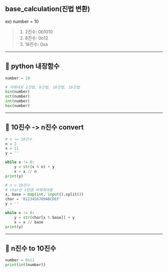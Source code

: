## base_calculation(진법 변환)
ex) number = 10
> 1. 2진수: 0b1010
> 2. 8진수: 0o12
> 3. 16진수: 0xa

---
## 📍 python 내장함수

```python
number = 10

# 차례대로 2진법, 8진법, 10진법, 16진법
bin(number)
oct(number)
int(number)
hex(number)
```

---

## 📍 10진수 -> n진수 convert

```python
# n <= 10진수
n = 2
x = 11
y = ''

while x != 0:
    y = str(x % n) + y
    x = x // n
print(y)
```

```python
# n > 10진수
# char은 x만큼 바꿔줘야함
x, base = map(int, input().split())
char = '0123456789ABCDEF'
y = ''

while x != 0:
    y = str(char[x % base]) + y
    x = x // base
print(y)

```

---

## 📍 n진수 to 10진수
```python
number = 0x11
print(int(number))

```